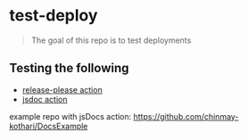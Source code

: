 # test-deploy
> The goal of this repo is to test deployments

## Testing the following
- [release-please action](https://github.com/google-github-actions/release-please-action)
- [jsdoc action](https://github.com/andstor/jsdoc-action)

example repo with jsDocs action: https://github.com/chinmay-kothari/DocsExample